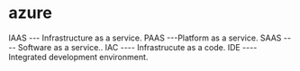 # azure
IAAS --- Infrastructure as a service.
PAAS  ---Platform as a service.
SAAS ---- Software as a service..
IAC  ---- Infrastrucute as a code.
IDE ---- Integrated development environment.


